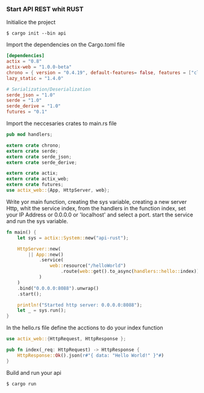 ### Start API REST whit RUST
Initialice the project 
``` CMD
$ cargo init --bin api
```

Import the dependencies on the Cargo.toml file
``` toml
[dependencies]
actix = "0.8"
actix-web = "1.0.0-beta"
chrono = { version = "0.4.19", default-features= false, features = ["clock", "std"] }
lazy_static = "1.4.0"

# Serialization/Deserialization
serde_json = "1.0"
serde = "1.0"
serde_derive = "1.0"
futures = "0.1"
```


Import the neccesaries crates to main.rs file
``` rs
pub mod handlers;

extern crate chrono;
extern crate serde;
extern crate serde_json;
extern crate serde_derive;

extern crate actix;
extern crate actix_web;
extern crate futures;
use actix_web::{App, HttpServer, web};
```

Write yor main function, creating the sys variable, creating a new server Http, whit the service index, 
from the handlers in the function index, set your IP Address or 0.0.0.0 or 'localhost' and select a port.
start the service and run the sys variable.
``` rs
fn main() {
    let sys = actix::System::new("api-rust");

    HttpServer::new(
        || App::new()
            .service(
                web::resource("/helloWorld")
                    .route(web::get().to_async(handlers::hello::index))
            )
    )
    .bind("0.0.0.0:8088").unwrap()
    .start();

    println!("Started http server: 0.0.0.0:8088");
    let _ = sys.run();
}
```
In the hello.rs file define the acctions to do your index function
``` rs
use actix_web::{HttpRequest, HttpResponse };

pub fn index(_req: HttpRequest) -> HttpResponse {
    HttpResponse::Ok().json(r#"{ data: "Hello World!" }"#)
}
```

Build and run your api
``` CMD
$ cargo run
```